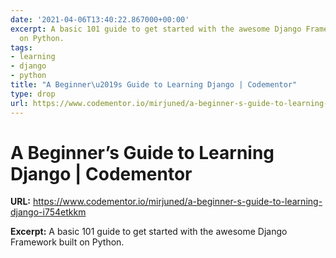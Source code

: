 ```yaml
---
date: '2021-04-06T13:40:22.867000+00:00'
excerpt: A basic 101 guide to get started with the awesome Django Framework built
  on Python.
tags:
- learning
- django
- python
title: "A Beginner\u2019s Guide to Learning Django | Codementor"
type: drop
url: https://www.codementor.io/mirjuned/a-beginner-s-guide-to-learning-django-i754etkkm
---
```


# A Beginner’s Guide to Learning Django | Codementor

**URL:** https://www.codementor.io/mirjuned/a-beginner-s-guide-to-learning-django-i754etkkm

**Excerpt:** A basic 101 guide to get started with the awesome Django Framework built on Python.
